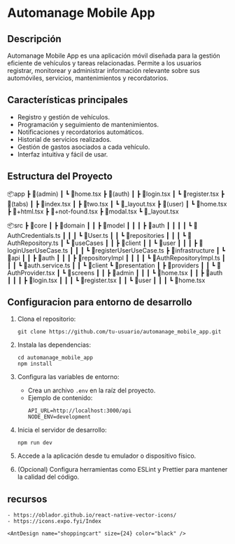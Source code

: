 # Automanage Mobile App

## Descripción

Automanage Mobile App es una aplicación móvil diseñada para la gestión eficiente de vehículos y tareas relacionadas. Permite a los usuarios registrar, monitorear y administrar información relevante sobre sus automóviles, servicios, mantenimientos y recordatorios.

## Características principales

- Registro y gestión de vehículos.
- Programación y seguimiento de mantenimientos.
- Notificaciones y recordatorios automáticos.
- Historial de servicios realizados.
- Gestión de gastos asociados a cada vehículo.
- Interfaz intuitiva y fácil de usar.

## Estructura del Proyecto

📦app
 ┣ 📂(admin)
 ┃ ┗ 📜home.tsx
 ┣ 📂(auth)
 ┃ ┣ 📜login.tsx
 ┃ ┗ 📜register.tsx
 ┣ 📂(tabs)
 ┃ ┣ 📜index.tsx
 ┃ ┣ 📜two.tsx
 ┃ ┗ 📜_layout.tsx
 ┣ 📂(user)
 ┃ ┗ 📜home.tsx
 ┣ 📜+html.tsx
 ┣ 📜+not-found.tsx
 ┣ 📜modal.tsx
 ┗ 📜_layout.tsx
 
📦src
 ┣ 📂core
 ┃ ┣ 📂domain
 ┃ ┃ ┣ 📂model
 ┃ ┃ ┃ ┣ 📂auth
 ┃ ┃ ┃ ┃ ┗ 📜AuthCredentials.ts
 ┃ ┃ ┃ ┗ 📜User.ts
 ┃ ┃ ┗ 📂repositories
 ┃ ┃ ┃ ┗ 📜AuthRepository.ts
 ┃ ┗ 📂useCases
 ┃ ┃ ┣ 📂client
 ┃ ┃ ┗ 📂user
 ┃ ┃ ┃ ┣ 📜loginUserUseCase.ts
 ┃ ┃ ┃ ┗ 📜registerUserUseCase.ts
 ┣ 📂infrastructure
 ┃ ┗ 📂api
 ┃ ┃ ┣ 📂auth
 ┃ ┃ ┃ ┣ 📂repositoryImpl
 ┃ ┃ ┃ ┃ ┗ 📜AuthRepositoryImpl.ts
 ┃ ┃ ┃ ┗ 📜auth.service.ts
 ┃ ┃ ┗ 📂client
 ┗ 📂presentation
 ┃ ┣ 📂providers
 ┃ ┃ ┗ 📜AuthProvider.tsx
 ┃ ┗ 📂screens
 ┃ ┃ ┣ 📂admin
 ┃ ┃ ┃ ┗ 📜home.tsx
 ┃ ┃ ┣ 📂auth
 ┃ ┃ ┃ ┣ 📜login.tsx
 ┃ ┃ ┃ ┗ 📜register.tsx
 ┃ ┃ ┗ 📂user
 ┃ ┃ ┃ ┗ 📜home.tsx



 ## Configuracion para entorno de desarrollo 

1. Clona el repositorio:
    ```
    git clone https://github.com/tu-usuario/automanage_mobile_app.git
    ```

2. Instala las dependencias:
    ```
    cd automanage_mobile_app
    npm install
    ```

3. Configura las variables de entorno:
    - Crea un archivo `.env` en la raíz del proyecto.
    - Ejemplo de contenido:
      ```
      API_URL=http://localhost:3000/api
      NODE_ENV=development
      ```

4. Inicia el servidor de desarrollo:
    ```
    npm run dev
    ```

5. Accede a la aplicación desde tu emulador o dispositivo físico.

6. (Opcional) Configura herramientas como ESLint y Prettier para mantener la calidad del código.


## recursos 
    - https://oblador.github.io/react-native-vector-icons/
    - https://icons.expo.fyi/Index 

    <AntDesign name="shoppingcart" size={24} color="black" />
